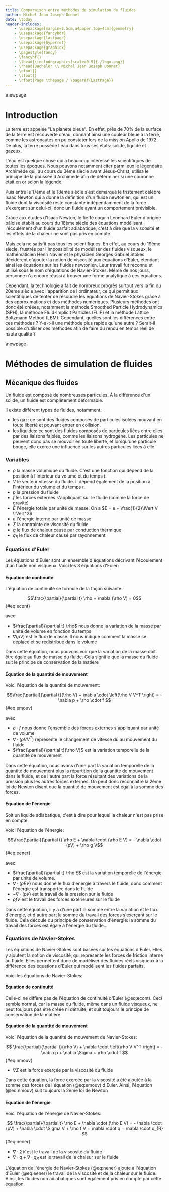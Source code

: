 ```yaml
---
title: Comparaison entre méthodes de simulation de fluides
author: Michel Jean Joseph Donnet
date: \today
header-includes:
    - \usepackage[margin=2.5cm,a4paper,top=4cm]{geometry}
    - \usepackage{fancyhdr}
    - \usepackage{lastpage}
    - \usepackage{hyperref}
    - \usepackage{graphicx}
    - \pagestyle{fancy}
    - \fancyhf{}
    - \lhead{\includegraphics[scale=0.5]{./logo.png}}
    - \rhead{Bachelor \\ Michel Jean Joseph Donnet}
    - \cfoot{} 
    - \lfoot{}
    - \rfoot{Page \thepage / \pageref{LastPage}}
---
```


\newpage

# Introduction

La terre est appelée "La planète bleue".
En effet, près de 70% de la surface de la terre est recouverte d'eau, donnant ainsi une couleur bleue à la terre, comme les astronautes on pu constater lors de la mission Apollo de 1972.
De plus, la terre possède l'eau dans tous ses états: solide, liquide et gazeux.

L'eau est quelque chose qui a beaucoup intéressé les scientifiques de toutes les époques.
Nous pouvons notamment citer parmi eux le légendaire Archimède qui, au cours du 3ème siècle avant Jésus-Christ, utilisa le principe de la poussée d'Archimède afin de déterminer si une couronne était en or selon la légende.

Puis entre le 17ème et le 18ème siècle s'est démarqué le tristement célèbre Isaac Newton qui a donné la définition d'un fluide newtonien, qui est un fluide dont la viscosité reste constante indépendamment de la force s'exerçant sur celui-ci, donc un fluide ayant un comportement prévisible.

Grâce aux études d'Isaac Newton, le fieffé coquin Leonhard Euler d'origine bâloise établit au cours du 18ème siècle des équations modélisant l'écoulement d'un fluide parfait adiabatique, c'est à dire que la viscosité et les effets de la chaleur ne sont pas pris en compte.

Mais cela ne satisfit pas tous les scientifiques.
En effet, au cours du 19ème siècle, frustrés par l'impossibilité de modéliser des fluides visqueux, le mathématicien Henri Navier et le physicien Georges Gabriel Stokes décidèrent d'ajouter la notion de viscosité aux équations d'Euler, étendant ainsi les équations sur les fluides newtonien.
Leur travail fut reconnu et utilisé sous le nom d'équations de Navier-Stokes.
Même de nos jours, personne n'a encore réussi à trouver une forme analytique à ces équations.

Cependant, la technologie a fait de nombreux progrès surtout vers la fin du 20ème siècle avec l'apparition de l'ordinateur, ce qui permit aux scientifiques de tenter de résoudre les équations de Navier-Stokes grâce à des approximations et des méthodes numériques.
Plusieurs méthodes ont donc été créées, notamment la méthode Smoothed Particle Hydrodynamics (SPH), la méthode Fluid-Implicit Particles (FLIP) et la méthode Lattice Boltzmann Method (LBM).
Cependant, quelles sont les différences entre ces méthodes ?
Y-a-t-il une méthode plus rapide qu'une autre ?
Serait-il possible d'utiliser ces méthodes afin de faire du rendu en temps réel de haute qualité ?


\newpage

# Méthodes de simulation de fluides

## Mécanique des fluides

Un fluide est composé de nombreuses particules.
À la différence d'un solide, un fluide est complètement déformable.

Il existe différent types de fluides, notamment:

- les gaz: ce sont des fluides composés de particules isolées mouvant en toute liberté et pouvant entrer en collision.
- les liquides: ce sont des fluides composés de particules liées entre elles par des liaisons faibles, comme les liaisons hydrogène.
Les particules ne peuvent donc pas se mouvoir en toute liberté, et lorsqu'une particule bouge, elle exerce une influence sur les autres particules liées à elle.

### Variables

- $\rho$ la masse volumique du fluide. C'est une fonction qui dépend de la position à l'intérieur du volume et du temps $t$.
- $V$ le vecteur vitesse du fluide. Il dépend également de la position à l'intérieur du volume et du temps $t$.
- $p$ la pression du fluide
- $f$ les forces externes s'appliquant sur le fluide (comme la force de gravité)
- $E$ l'énergie totale par unité de masse. On a $E = e + \frac{1}{2}\lVert V \rVert^2$
- $e$ l'énergie interne par unité de masse
- $\Sigma$ la contrainte de viscosité du fluide
- $q$ le flux de chaleur causé par conduction thermique
- $q_{R}$ le flux de chaleur causé par rayonnement

### Équations d'Euler

Les équations d'Euler sont un ensemble d'équations décrivant l'écoulement d'un fluide non visqueux.
Voici les 3 équations d'Euler:

#### Équation de continuité

L'équation de continuité se formule de la façon suivante:

$$\frac{\partial}{\partial t} \rho + \nabla (\rho V) = 0$$ {#eq:econt}

avec:
    
- $\frac{\partial}{\partial t} \rho$ nous donne la variation de la masse par unité de volume en fonction du temps
- $\nabla (\rho V)$ est le flux de masse. Il nous indique comment la masse se déplace et se redistribue dans le volume

Dans cette équation, nous pouvons voir que la variation de la masse doit être égale au flux de masse du fluide. Cela signifie que la masse du fluide suit le principe de conservation de la matière

#### Équation de la quantité de mouvement
    
Voici l'équation de la quantité de mouvement:

$$\frac{\partial}{\partial t}(\rho V) + \nabla \cdot \left(\rho V V^T \right) = - \nabla p  + \rho \cdot f $$ {#eq:emouv}

avec:

- $\rho \cdot f$ nous donne l'ensemble des forces externes s'appliquant par unité de volume
- $\nabla \cdot \left(\rho V V^T \right)$ représente le changement de vitesse dû au mouvement du fluide
- $\frac{\partial}{\partial t}(\rho V)$ est la variation temporelle de la quantité de mouvement 

Dans cette équation, nous avons d'une part la variation temporelle de la quantité de mouvement plus la répartition de la quantité de mouvement dans le fluide, et de l'autre part la force résultant des variations de la pression plus les autres forces externes. On peut donc reconnaître la 2ème loi de Newton disant que la quantité de mouvement est égal à la somme des forces.

#### Équation de l'énergie

Soit un liquide adiabatique, c'est à dire pour lequel la chaleur n'est pas prise en compte.

Voici l'équation de l'énergie:

$$\frac{\partial}{\partial t} \rho E + \nabla \cdot (\rho E V) = - \nabla \cdot (pV) + \rho g V$$ {#eq:eener}

avec:

- $\frac{\partial}{\partial t} \rho E$ est la variation temporelle de l'énergie par unité de volume.
- $\nabla \cdot (\rho E V)$ nous donne le flux d'énergie à travers le fluide, donc comment l'énergie est transportée dans le fluide
- $- \nabla \cdot (pV)$ est le travail de la pression sur le fluide
- $\rho f V$ est le travail des forces extérieures sur le fluide

Dans cette équation, il y a d'une part la somme entre la variation et le flux d'énergie, et d'autre part la somme du travail des forces s'exerçant sur le fluide. Cela découle du principe de conservation d'énergie: la somme du travail des forces est égale à l'énergie du fluide...

### Équations de Navier-Stokes

Les équations de Navier-Stokes sont basées sur les équations d'Euler.
Elles y ajoutent la notion de viscosité, qui représente les forces de friction interne au fluide.
Elles permettent donc de modéliser des fluides réels visqueux à la différence des équations d'Euler qui modélisent les fluides parfaits.

Voici les équations de Navier-Stokes:

#### Équation de continuité

Celle-ci ne diffère pas de l'équation de continuité d'Euler (@eq:econt).
Ceci semble normal, car la masse du fluide, même dans un fluide visqueux, ne peut toujours pas être créée ni détruite, et suit toujours le principe de conservation de la matière.

#### Équation de la quantité de mouvement

Voici l'équation de la quantité de mouvement de Navier-Stokes:

$$
\frac{\partial}{\partial t}(\rho V) + \nabla \cdot \left(\rho V V^T \right)
= - \nabla p  + \nabla \Sigma +  \rho \cdot f
$$ {#eq:nmouv}

- $\nabla \Sigma$ est la force exerçée par la viscosité du fluide

Dans cette équation, la force exercée par la viscosité a été ajoutée à la somme des forces de l'équation (@eq:emouv) d'Euler.
Ainsi, l'équation (@eq:nmouv) suit toujours la 2ème loi de Newton

#### Équation de l'énergie

Voici l'équation de l'énergie de Navier-Stokes:

$$
\frac{\partial}{\partial t} \rho E + \nabla \cdot (\rho E V)
= - \nabla \cdot (pV) + \nabla \cdot \Sigma V + \rho f V + \nabla \cdot q + \nabla \cdot q_{R}
$$ {#eq:nener}

- $\nabla \cdot \Sigma V$ est le travail de la viscosité du fluide
- $\nabla \cdot q + \nabla \cdot q_{R}$ est le travail de la chaleur sur le fluide

L'équation de l'énergie de Navier-Stokes (@eq:nener) ajoute à l'équation d'Euler (@eq:eener) le travail de la viscosité et de la chaleur sur le fluide.
Ainsi, les fluides non adiabatiques sont également pris en compte par cette équation.
